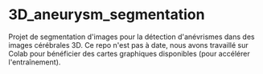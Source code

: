 # 3D_aneurysm_segmentation

Projet de segmentation d'images pour la détection d'anévrismes dans des images cérébrales 3D. 
Ce repo n'est pas à date, nous avons travaillé sur Colab pour bénéficier des cartes graphiques disponibles (pour accélérer l'entraînement).
